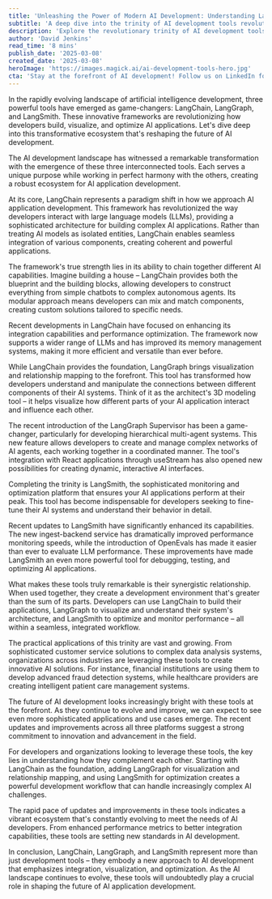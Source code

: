 ```yaml
---
title: 'Unleashing the Power of Modern AI Development: Understanding LangChain, LangGraph, and LangSmith'
subtitle: 'A deep dive into the trinity of AI development tools revolutionizing the industry'
description: 'Explore the revolutionary trinity of AI development tools - LangChain, LangGraph, and LangSmith - that are transforming how developers build, visualize, and optimize AI applications. Learn how these interconnected frameworks work together to create powerful AI solutions and why they\'re becoming essential in modern AI development.'
author: 'David Jenkins'
read_time: '8 mins'
publish_date: '2025-03-08'
created_date: '2025-03-08'
heroImage: 'https://images.magick.ai/ai-development-tools-hero.jpg'
cta: 'Stay at the forefront of AI development! Follow us on LinkedIn for regular updates on LangChain, LangGraph, LangSmith, and other cutting-edge AI development tools that are shaping the future of technology.'
---
```


In the rapidly evolving landscape of artificial intelligence development, three powerful tools have emerged as game-changers: LangChain, LangGraph, and LangSmith. These innovative frameworks are revolutionizing how developers build, visualize, and optimize AI applications. Let's dive deep into this transformative ecosystem that's reshaping the future of AI development.

The AI development landscape has witnessed a remarkable transformation with the emergence of these three interconnected tools. Each serves a unique purpose while working in perfect harmony with the others, creating a robust ecosystem for AI application development.

At its core, LangChain represents a paradigm shift in how we approach AI application development. This framework has revolutionized the way developers interact with large language models (LLMs), providing a sophisticated architecture for building complex AI applications. Rather than treating AI models as isolated entities, LangChain enables seamless integration of various components, creating coherent and powerful applications.

The framework's true strength lies in its ability to chain together different AI capabilities. Imagine building a house – LangChain provides both the blueprint and the building blocks, allowing developers to construct everything from simple chatbots to complex autonomous agents. Its modular approach means developers can mix and match components, creating custom solutions tailored to specific needs.

Recent developments in LangChain have focused on enhancing its integration capabilities and performance optimization. The framework now supports a wider range of LLMs and has improved its memory management systems, making it more efficient and versatile than ever before.

While LangChain provides the foundation, LangGraph brings visualization and relationship mapping to the forefront. This tool has transformed how developers understand and manipulate the connections between different components of their AI systems. Think of it as the architect's 3D modeling tool – it helps visualize how different parts of your AI application interact and influence each other.

The recent introduction of the LangGraph Supervisor has been a game-changer, particularly for developing hierarchical multi-agent systems. This new feature allows developers to create and manage complex networks of AI agents, each working together in a coordinated manner. The tool's integration with React applications through useStream has also opened new possibilities for creating dynamic, interactive AI interfaces.

Completing the trinity is LangSmith, the sophisticated monitoring and optimization platform that ensures your AI applications perform at their peak. This tool has become indispensable for developers seeking to fine-tune their AI systems and understand their behavior in detail.

Recent updates to LangSmith have significantly enhanced its capabilities. The new ingest-backend service has dramatically improved performance monitoring speeds, while the introduction of OpenEvals has made it easier than ever to evaluate LLM performance. These improvements have made LangSmith an even more powerful tool for debugging, testing, and optimizing AI applications.

What makes these tools truly remarkable is their synergistic relationship. When used together, they create a development environment that's greater than the sum of its parts. Developers can use LangChain to build their applications, LangGraph to visualize and understand their system's architecture, and LangSmith to optimize and monitor performance – all within a seamless, integrated workflow.

The practical applications of this trinity are vast and growing. From sophisticated customer service solutions to complex data analysis systems, organizations across industries are leveraging these tools to create innovative AI solutions. For instance, financial institutions are using them to develop advanced fraud detection systems, while healthcare providers are creating intelligent patient care management systems.

The future of AI development looks increasingly bright with these tools at the forefront. As they continue to evolve and improve, we can expect to see even more sophisticated applications and use cases emerge. The recent updates and improvements across all three platforms suggest a strong commitment to innovation and advancement in the field.

For developers and organizations looking to leverage these tools, the key lies in understanding how they complement each other. Starting with LangChain as the foundation, adding LangGraph for visualization and relationship mapping, and using LangSmith for optimization creates a powerful development workflow that can handle increasingly complex AI challenges.

The rapid pace of updates and improvements in these tools indicates a vibrant ecosystem that's constantly evolving to meet the needs of AI developers. From enhanced performance metrics to better integration capabilities, these tools are setting new standards in AI development.

In conclusion, LangChain, LangGraph, and LangSmith represent more than just development tools – they embody a new approach to AI development that emphasizes integration, visualization, and optimization. As the AI landscape continues to evolve, these tools will undoubtedly play a crucial role in shaping the future of AI application development.